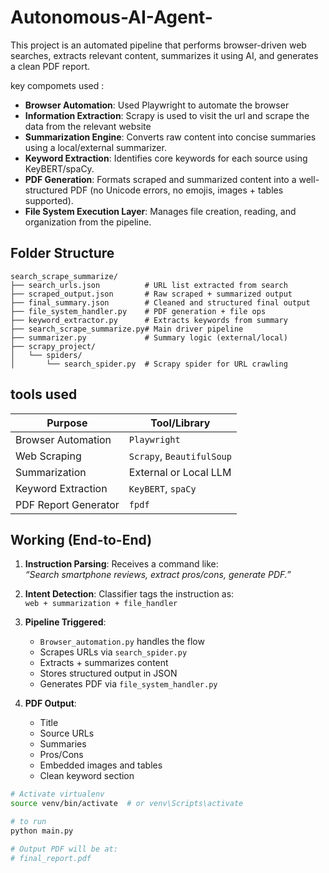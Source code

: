 # Autonomous-AI-Agent-



This project is an automated pipeline that performs browser-driven web searches, extracts relevant content, summarizes it using AI, and generates a clean PDF report.

key compomets used :

- **Browser Automation**: Used Playwright to automate the browser
- **Information Extraction**: Scrapy is used to visit the url and scrape the data from the relevant website
- **Summarization Engine**: Converts raw content into concise summaries using a local/external summarizer.
- **Keyword Extraction**: Identifies core keywords for each source using KeyBERT/spaCy.
- **PDF Generation**: Formats scraped and summarized content into a well-structured PDF (no Unicode errors, no emojis, images + tables supported).
- **File System Execution Layer**: Manages file creation, reading, and organization from the pipeline.

## Folder Structure

```
search_scrape_summarize/
├── search_urls.json          # URL list extracted from search
├── scraped_output.json       # Raw scraped + summarized output
├── final_summary.json        # Cleaned and structured final output
├── file_system_handler.py    # PDF generation + file ops
├── keyword_extractor.py      # Extracts keywords from summary
├── search_scrape_summarize.py# Main driver pipeline
├── summarizer.py             # Summary logic (external/local)
├── scrapy_project/
│   └── spiders/
│       └── search_spider.py  # Scrapy spider for URL crawling
```

## tools used 

| Purpose              | Tool/Library         |
|----------------------|----------------------|
| Browser Automation   | `Playwright`         |
| Web Scraping         | `Scrapy`, `BeautifulSoup` |
| Summarization        | External or Local LLM |
| Keyword Extraction   | `KeyBERT`, `spaCy`   |
| PDF Report Generator | `fpdf`               |


## Working  (End-to-End)

1. **Instruction Parsing**: Receives a command like:  
   _“Search smartphone reviews, extract pros/cons, generate PDF.”_

2. **Intent Detection**: Classifier tags the instruction as:  
   `web + summarization + file_handler`

3. **Pipeline Triggered**:
   - `Browser_automation.py` handles the flow
   - Scrapes URLs via `search_spider.py`
   - Extracts + summarizes content
   - Stores structured output in JSON
   - Generates PDF via `file_system_handler.py`

4. **PDF Output**:
   - Title
   - Source URLs
   - Summaries
   - Pros/Cons
   - Embedded images and tables
   - Clean keyword section

```bash
# Activate virtualenv
source venv/bin/activate  # or venv\Scripts\activate

# to run
python main.py

# Output PDF will be at:
# final_report.pdf
```
